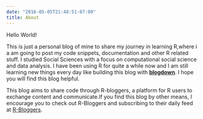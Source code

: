 ```yaml
---
date: "2016-05-05T21:48:51-07:00"
title: About
---
```


Hello World!

This is just a personal blog of mine to share my journey in learning R,where i a am going to post my code snippets, documentation and other R related stuff. I studied Social Sciences with a focus on computational social science and data analysis. 
I have been using R for quite a while now and I am still learning new things every day like building this blog with [**blogdown**](https://bookdown.org/yihui/blogdown/). I hope you will find this blog helpful.


This blog aims to share code through R-bloggers, a platform for R users to exchange content and communicate.If you find this blog by other means, I encourage you to check out R-Bloggers and subscribing to their daily feed at [R-Bloggers](https://www.r-bloggers.com/).